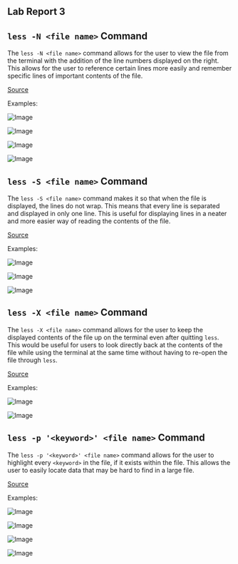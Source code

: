 ## Lab Report 3

## `less -N <file name>` Command

The `less -N <file name>` command allows for the user to view the file from the terminal with the addition of the line numbers displayed on the right.
This allows for the user to reference certain lines more easily and remember specific lines of important contents of the file.

[Source](https://phoenixnap.com/kb/less-command-in-linux)

Examples:

![Image](L31.png)

![Image](L32.png)

![Image](L33.png)

![Image](L34.png)

## `less -S <file name>` Command

The `less -S <file name>` command makes it so that when the file is displayed, the lines do not wrap. This means that every line is separated and displayed in only one line.
This is useful for displaying lines in a neater and more easier way of reading the contents of the file.

[Source](https://unix.stackexchange.com/questions/31/list-of-useful-less-functions)

Examples:

![Image](L35.png)

![Image](L36.png)

![Image](L37.png)

## `less -X <file name>` Command

The `less -X <file name>` command allows for the user to keep the displayed contents of the file up on the terminal even after quitting `less`.
This would be useful for users to look directly back at the contents of the file while using the terminal at the same time without having to re-open the file through `less`.

[Source](https://phoenixnap.com/kb/less-command-in-linux)

Examples:

![Image](L38.png)

![Image](L39.png)

## `less -p '<keyword>' <file name>` Command

The `less -p '<keyword>' <file name>` command allows for the user to highlight every `<keyword>` in the file, if it exists within the file. This allows the user
to easily locate data that may be hard to find in a large file.

[Source](https://phoenixnap.com/kb/less-command-in-linux)

Examples:

![Image](L310.png)

![Image](L311.png)

![Image](L312.png)

![Image](L313.png)

